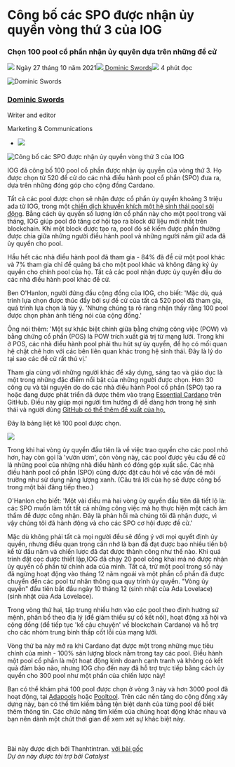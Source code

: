 # Công bố các SPO được nhận ủy quyền vòng thứ 3 của IOG

### **Chọn 100 pool cổ phần nhận ủy quyên dựa trên những đề cử**

![](img/2021-10-27-iogs-third-round-of-ada-delegation-gives-voice-to-cardano-stake-pool-operators.002.png)  Ngày 27 tháng 10 năm 2021![](img/2021-10-27-iogs-third-round-of-ada-delegation-gives-voice-to-cardano-stake-pool-operators.002.png)[ Dominic Swords](tmp//en/blog/authors/dominic-swords/page-1/)![](img/2021-10-27-iogs-third-round-of-ada-delegation-gives-voice-to-cardano-stake-pool-operators.003.png) 4 phút đọc

![Dominic Swords](https://github.com/cardano2vn/iohk-blog/blob/main/vi/docs1/2021/10/img/2021-10-27-iogs-third-round-of-ada-delegation-gives-voice-to-cardano-stake-pool-operators.004.png?raw=true)[](tmp//en/blog/authors/dominic-swords/page-1/)

### [**Dominic Swords**](tmp//en/blog/authors/dominic-swords/page-1/)

Writer and editor

Marketing &amp; Communications

- ![](img/2021-10-27-iogs-third-round-of-ada-delegation-gives-voice-to-cardano-stake-pool-operators.005.png)[](mailto:dominic.swords@iohk.io "Email")

![Công bố các SPO được nhận ủy quyền vòng thứ 3 của IOG](https://github.com/cardano2vn/iohk-blog/blob/main/vi/docs1/2021/10/img/2021-10-27-iogs-third-round-of-ada-delegation-gives-voice-to-cardano-stake-pool-operators.006.jpeg?raw=true)

IOG đã công bố 100 pool cổ phần được nhận ủy quyền của vòng thứ 3. Họ được chọn từ 520 đề cử do các nhà điều hành pool cổ phần (SPO) đưa ra, dựa trên những đóng góp cho cộng đồng Cardano.

Tất cả các pool được chọn sẽ nhận được cổ phần ủy quyền khoảng 3 triệu ada từ IOG, trong một [chiến dịch khuyến khích một hệ sinh thái pool sôi động](https://iohk.io/en/blog/posts/2021/01/22/our-new-delegation-strategy-announcing-the-pools-we-are-supporting/). Bằng cách ủy quyền số lượng lớn cổ phần này cho một pool trong vài tháng, IOG giúp pool đó tăng cơ hội tạo ra block dữ liệu mới nhất trên blockchain. Khi một block được tạo ra, pool đó sẽ kiếm được phần thưởng được chia giữa những người điều hành pool và những người nắm giữ ada đã ủy quyền cho pool.

Hầu hết các nhà điều hành pool đã tham gia - 84% đã đề cử một pool khác và 7% tham gia chỉ để quảng bá cho một pool khác và không đăng ký ủy quyền cho chính pool của họ. Tất cả các pool nhận được ủy quyền đều do các nhà điều hành pool khác đề cử.

Ben O'Hanlon, người đứng đầu cộng đồng của IOG, cho biết: 'Mặc dù, quá trình lựa chọn được thúc đẩy bởi sự đề cử của tất cả 520 pool đã tham gia, quá trình lựa chọn là tùy ý. 'Nhưng chúng ta rõ ràng nhận thấy rằng 100 pool được chọn phản ánh tiếng nói của cộng đồng.'

Ông nói thêm: 'Một sự khác biệt chính giữa bằng chứng công việc (POW) và bằng chứng cổ phần (POS) là POW trích xuất giá trị từ mạng lưới. Trong khi ở POS, các nhà điều hành pool phải thu hút sự ủy quyền, để họ có mối quan hệ chặt chẽ hơn với các bên liên quan khác trong hệ sinh thái. Đây là lý do tại sao các đề cử rất thú vị.'

Tham gia cùng với những người khác để xây dựng, sáng tạo và giáo dục là một trong những đặc điểm nổi bật của những người được chọn. Hơn 30 công cụ và tài nguyên do do các nhà điều hành Pool cổ phần (SPO) tạo ra hoặc đang được phát triển đã được thêm vào trang [Essential Cardano](https://github.com/input-output-hk/essential-cardano/blob/main/essential-cardano-list.md) trên GitHub. Điều này giúp mọi người tìm hướng đi dễ dàng hơn trong hệ sinh thái và người dùng [GitHub có thể thêm đề xuất của họ.](https://github.com/input-output-hk/essential-cardano#want-to-contribute)

Đây là bảng liệt kê 100 pool được chọn.

![](img/2021-10-27-iogs-third-round-of-ada-delegation-gives-voice-to-cardano-stake-pool-operators.007.jpeg)

Trong khi hai vòng ủy quyền đầu tiên là về việc trao quyền cho các pool nhỏ hơn, hay còn gọi là 'vườn ươm', còn vòng này, các pool được yêu cầu đề cử là những pool của những nhà điều hành có đóng góp xuất sắc. Các nhà điều hành pool cổ phần (SPO) cũng được đặt câu hỏi về các vấn đề môi trường như sử dụng năng lượng xanh. (Câu trả lời của họ sẽ được công bố trong một bài đăng tiếp theo.)

O'Hanlon cho biết: 'Một vài điều mà hai vòng ủy quyền đầu tiên đã tiết lộ là: các SPO muốn làm tốt tất cả những công việc mà họ thực hiện một cách âm thầm để được công nhận. Đây là phản hồi mà chúng tôi đã nhận được, vì vậy chúng tôi đã hành động và cho các SPO cơ hội được đề cử.'

Mặc dù không phải tất cả mọi người đều sẽ đồng ý với mọi quyết định ủy quyền, nhưng điều quan trọng cần nhớ là bạn đã đạt được bao nhiêu tiến bộ kể từ đầu năm và chiến lược đã đạt được thành công như thế nào. Khi quá trình đặt cọc được thiết lập,IOG đã chạy 20 pool công khai mà nó được nhận ủy quyền cổ phần từ chính ada của mình. Tất cả, trừ một pool trong số này đã  ngừng hoạt động vào tháng 12 năm ngoái và một phần cổ phần đã được chuyển đến các pool tư nhân thông qua quy trình ủy quyền. "Vòng ủy quyền" đầu tiên bắt đầu ngày 10 tháng 12 (sinh nhật của Ada Lovelace) (sinh nhật của Ada Lovelace).

Trong vòng thứ hai, tập trung nhiều hơn vào các pool theo định hướng sứ mệnh, phân bổ theo địa lý (để giảm thiểu sự cố kết nối), hoạt động xã hội và cộng đồng (để tiếp tục 'kể câu chuyện' về blockchain Cardano) và hỗ trợ cho các nhóm trung bình thấp cốt lỗi của mạng lưới.

Vòng thứ ba này mở ra khi Cardano đạt được một trong những mục tiêu chính của mình - 100% sản lượng block nằm trong tay các pool. Điều hành một pool cổ phần là một hoạt động kinh doanh cạnh tranh và không có kết quả đảm bảo nào, nhưng IOG cho đến nay đã hỗ trợ trực tiếp bằng cách ủy quyển cho 300 pool như một phần của chiến lược này!

Bạn có thể khám phá 100 pool được chọn ở vòng 3 này và hơn 3000 pool đã hoạt động, tại [Adapools](https://adapools.org/) hoặc [Pooltool](https://pooltool.io/). Trên các nền tảng do cộng đồng xây dựng này, bạn có thể tìm kiếm bằng tên biệt danh của từng pool để biết thêm thông tin. Các chức năng tìm kiếm của chúng hoạt động khác nhau và bạn nên dành một chút thời gian để xem xét sự khác biệt này.<br><br><br><br>Bài này được dịch bởi Thanhtintran. <a class="_active_edit_href" href="https://iohk.io/en/blog/posts/2021/10/27/iogs-third-round-of-ada-delegation-gives-voice-to-cardano-stake-pool-operators/">với bài gốc</a><br><em>Dự án này được tài trợ bởi Catalyst</em>
